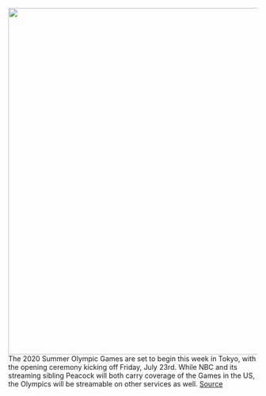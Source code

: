 <img src='https://cdn.vox-cdn.com/thumbor/SXL871luUVJdFAiI3wNZJrFMV8w=/0x0:4758x3171/1200x800/filters:focal(1856x2265:2616x3025)/cdn.vox-cdn.com/uploads/chorus_image/image/69619051/1329977021.0.jpg' width='700px' /><br/>
The 2020 Summer Olympic Games are set to begin this week in Tokyo, with the opening ceremony kicking off Friday, July 23rd. While NBC and its streaming sibling Peacock will both carry coverage of the Games in the US, the Olympics will be streamable on other services as well.
<a href='https://www.theverge.com/2021/7/22/22589095/olympics-opening-ceremony-watch-start-time-how-to-live-stream'> Source <a/>